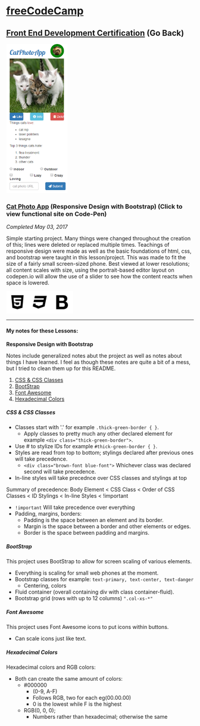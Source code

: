 # [freeCodeCamp](https://github.com/Squibs/freeCodeCamp#freecodecamp)

## [Front End Development Certification](https://github.com/Squibs/freeCodeCamp/tree/master/Front%20End%20Development%20Certification#cat-photo-app-responsive-design-with-bootstrap) (Go Back)

<a href="https://codepen.io/Sulph/pen/qmPGwq" target="_blank"><img src="../../Images/screenshot-cat-photo-app.png" height="400" alt="Screenshot of a cat photo app built with html"/></a>

### [Cat Photo App](https://codepen.io/Sulph/pen/qmPGwq) (Responsive Design with Bootstrap) (Click to view functional site on Code-Pen)

<em>Completed May 03, 2017</em>

Simple starting project. Many things were changed throughout the creation of this; lines were deleted or replaced multiple times. Teachings of responsive design were made as well as the basic foundations of html, css, and bootstrap were taught in this lesson/project. This was made to fit the size of a fairly small screen-sized phone. Best viewed at lower resolutions; all content scales with size, using the portrait-based editor layout on codepen.io will allow the use of a slider to see how the content reacts when space is lowered.

<img src="../../Images/icon-html5.png" height="60" alt="HTML5 Icon"/><img src="../../Images/icon-css3.png" height="60" alt="CSS3 Icon"/><img src="../../Images/icon-bootstrap.png" height="60" alt="Bootstrap Icon"/>

---

#### My notes for these Lessons:

<b>Responsive Design with Bootstrap</b>

Notes include generalized notes abut the project as well as notes about things I have learned. I feel as though these notes are quite a bit of a mess, but I tried to clean them up for this README.

1. [CSS & CSS Classes](#css--css-classes)
2. [BootStrap](#bootstrap)
3. [Font Awesome](#font-awesome)
4. [Hexadecimal Colors](#hexadecimal-colors)


##### CSS & CSS Classes

- Classes start with '.' for example ```.thick-green-border { }```.
	- Apply classes to pretty much any other declared element for example ```<div class="thick-green-border">```.
- Use # to stylize IDs for example ```#thick-green-border { }```.
- Styles are read from top to bottom; stylings declared after previous ones will take precedence.
	- ```<div class="brown-font blue-font">``` Whichever class was declared second will take precedence.
- In-line styles will take precednce over CSS classes and stylings at top

Summary of precedence:
Body Element < CSS Class < Order of CSS Classes < ID Stylings < In-line Styles < !important

- ```!important``` Will take precedence over everything
- Padding, margins, borders:
	- Padding is the space between an element and its border.
	- Margin is the space between a border and other elements or edges.
	- Border is the space between padding and margins.

##### BootStrap

This project uses BootStrap to allow for screen scaling of various elements.
- Everything is scaling for small web phones at the moment.
- Bootstrap classes for example: ```text-primary, text-center, text-danger```
	- Centering, colors
- Fluid container (overall containing div with class container-fluid).
- Bootstrap grid (rows with up to 12 columns) ```".col-xs-*"```

##### Font Awesome

This project uses Font Awesome icons to put icons within buttons.
- Can scale icons just like text.

##### Hexadecimal Colors

Hexadecimal colors and RGB colors:
- Both can create the same amount of colors:
	- #000000
		- (0-9, A-F)
		- Follows RGB, two for each eg(00.00.00)
		- 0 is the lowest while F is the highest
	- RGB(0, 0, 0);
		- Numbers rather than hexadecimal; otherwise the same